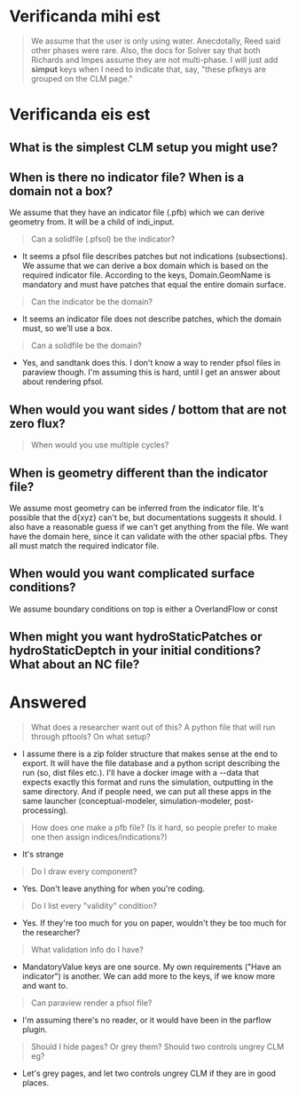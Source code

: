 # Verificanda mihi est
> We assume that the user is only using water. Anecdotally, Reed said other phases were rare. Also, the docs for Solver say that both Richards and Impes assume they are not multi-phase.
> I will just add __simput__ keys when I need to indicate that, say, "these pfkeys are grouped on the CLM page."

# Verificanda eis est
## What is the simplest CLM setup you might use?

## When is there no indicator file? When is a domain not a box?
We assume that they have an indicator file (.pfb) which we can derive geometry from. It will be a child of indi_input.
> Can a solidfile (.pfsol) be the indicator? 
- It seems a pfsol file describes patches but not indications (subsections). 
We assume that we can derive a box domain which is based on the required indicator file. According to the keys, Domain.GeomName is mandatory and must have patches that equal the entire domain surface.
> Can the indicator be the domain? 
- It seems an indicator file does not describe patches, which the domain must, so we'll use a box.
> Can a solidfile be the domain?
- Yes, and sandtank does this. I don't know a way to render pfsol files in paraview though. I'm assuming this is hard, until I get an answer about  about rendering pfsol. 

## When would you want sides / bottom that are not zero flux? 
> When would you use multiple cycles?

## When is geometry different than the indicator file?
We assume most geometry can be inferred from the indicator file.
It's possible that the d{xyz} can't be, but documentations suggests it should. I also have a reasonable guess if we can't get anything from the file.
We want have the domain here, since it can validate with the other spacial pfbs. They all must match the required indicator file. 

## When would you want complicated surface conditions?
We assume boundary conditions on top is either a OverlandFlow or const

## When might you want hydroStaticPatches or hydroStaticDeptch in your initial conditions? What about an NC file?

# Answered
> What does a researcher want out of this? A python file that will run through pftools? On what setup? 
- I assume there is a zip folder structure that makes sense at the end to export. It will have the file database and a python script describing the run (so, dist files etc.). I'll have a docker image with a --data that expects exactly this format and runs the simulation, outputting in the same directory. And if people need, we can put all these apps in the same launcher (conceptual-modeler, simulation-modeler, post-processing). 

> How does one make a pfb file? (Is it hard, so people prefer to make one then assign indices/indications?)
- It's strange

> Do I draw every component?
- Yes. Don't leave anything for when you're coding.

> Do I list every "validity" condition?
- Yes. If they're too much for you on paper, wouldn't they be too much for the researcher?

> What validation info do I have?
- MandatoryValue keys are one source. My own requirements ("Have an indicator") is another. We can add more to the keys, if we know more and want to.

> Can paraview render a pfsol file?
- I'm assuming there's no reader, or it would have been in the parflow plugin. 

> Should  I hide pages? Or grey them?  Should two controls ungrey CLM eg?
- Let's grey pages, and let two controls ungrey CLM if they are in good places. 
